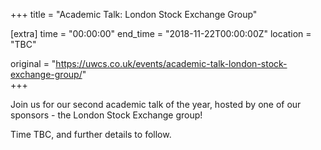 +++
title = "Academic Talk: London Stock Exchange Group"

[extra]
time = "00:00:00"
end_time = "2018-11-22T00:00:00Z"
location = "TBC"

original = "https://uwcs.co.uk/events/academic-talk-london-stock-exchange-group/"    
+++

Join us for our second academic talk of the year, hosted by one of our sponsors - the London Stock Exchange group\!  

  

Time TBC, and further details to follow.

